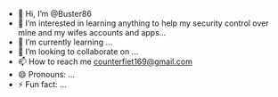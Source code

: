 - 👋 Hi, I’m @Buster86
- 👀 I’m interested in learning anything to help my security control over mine and my wifes accounts and apps...
- 🌱 I’m currently learning ...
- 💞️ I’m looking to collaborate on ...
- 📫 How to reach me counterfiet169@gmail.com
- 😄 Pronouns: ...
- ⚡ Fun fact: ...

<!---
Buster86/Buster86 is a ✨ special ✨ repository because its `README.md` (this file) appears on your GitHub profile.
You can click the Preview link to take a look at your changes.
--->
